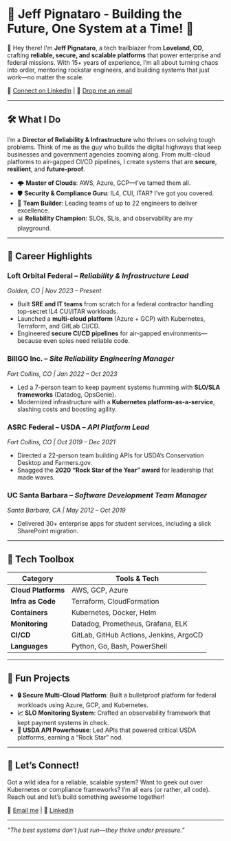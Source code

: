 # 🚀 Jeff Pignataro - Building the Future, One System at a Time! 🌌

👋 Hey there! I'm **Jeff Pignataro**, a tech trailblazer from **Loveland, CO**, crafting **reliable, secure, and scalable platforms** that power enterprise and federal missions. With 15+ years of experience, I’m all about turning chaos into order, mentoring rockstar engineers, and building systems that just *work*—no matter the scale.  

🔗 [Connect on LinkedIn](https://www.linkedin.com/in/jeffpignataro) | 📧 [Drop me an email](mailto:jeffp2662@gmail.com)

---

## 🛠️ What I Do

I’m a **Director of Reliability & Infrastructure** who thrives on solving tough problems. Think of me as the guy who builds the digital highways that keep businesses and government agencies zooming along. From multi-cloud platforms to air-gapped CI/CD pipelines, I create systems that are **secure**, **resilient**, and **future-proof**.  

- 🌩️ **Master of Clouds**: AWS, Azure, GCP—I’ve tamed them all.  
- 🛡️ **Security & Compliance Guru**: IL4, CUI, ITAR? I’ve got you covered.  
- 🚀 **Team Builder**: Leading teams of up to 22 engineers to deliver excellence.  
- 📊 **Reliability Champion**: SLOs, SLIs, and observability are my playground.  

---

## 🎯 Career Highlights

### **Loft Orbital Federal** – *Reliability & Infrastructure Lead*  
*Golden, CO | Nov 2023 – Present*  
- Built **SRE and IT teams** from scratch for a federal contractor handling top-secret IL4 CUI/ITAR workloads.  
- Launched a **multi-cloud platform** (Azure + GCP) with Kubernetes, Terraform, and GitLab CI/CD.  
- Engineered **secure CI/CD pipelines** for air-gapped environments—because even spies need reliable code.  

### **BillGO Inc.** – *Site Reliability Engineering Manager*  
*Fort Collins, CO | Jan 2022 – Oct 2023*  
- Led a 7-person team to keep payment systems humming with **SLO/SLA frameworks** (Datadog, OpsGenie).  
- Modernized infrastructure with a **Kubernetes platform-as-a-service**, slashing costs and boosting agility.  

### **ASRC Federal – USDA** – *API Platform Lead*  
*Fort Collins, CO | Oct 2019 – Dec 2021*  
- Directed a 22-person team building APIs for USDA’s Conservation Desktop and Farmers.gov.  
- Snagged the **2020 “Rock Star of the Year” award** for leadership that made waves.  

### **UC Santa Barbara** – *Software Development Team Manager*  
*Santa Barbara, CA | May 2012 – Oct 2019*  
- Delivered 30+ enterprise apps for student services, including a slick SharePoint migration.  

---

## 🧰 Tech Toolbox

| **Category**             | **Tools & Tech**                              |
|--------------------------|-----------------------------------------------|
| **Cloud Platforms**      | AWS, GCP, Azure                              |
| **Infra as Code**        | Terraform, CloudFormation                    |
| **Containers**           | Kubernetes, Docker, Helm                     |
| **Monitoring**           | Datadog, Prometheus, Grafana, ELK            |
| **CI/CD**                | GitLab, GitHub Actions, Jenkins, ArgoCD      |
| **Languages**            | Python, Go, Bash, PowerShell                 |

---

## 🌟 Fun Projects

- **🔒 Secure Multi-Cloud Platform**: Built a bulletproof platform for federal workloads using Azure, GCP, and Kubernetes.  
- **📈 SLO Monitoring System**: Crafted an observability framework that kept payment systems in check.  
- **🌾 USDA API Powerhouse**: Led APIs that powered critical USDA platforms, earning a “Rock Star” nod.  

---

## 🤝 Let’s Connect!

Got a wild idea for a reliable, scalable system? Want to geek out over Kubernetes or compliance frameworks? I’m all ears (or rather, all code). Reach out and let’s build something awesome together!  

📧 [Email me](mailto:jeffp2662@gmail.com) | 🔗 [LinkedIn](https://www.linkedin.com/in/jeffpignataro)

---

*“The best systems don’t just run—they *thrive* under pressure.”*  
